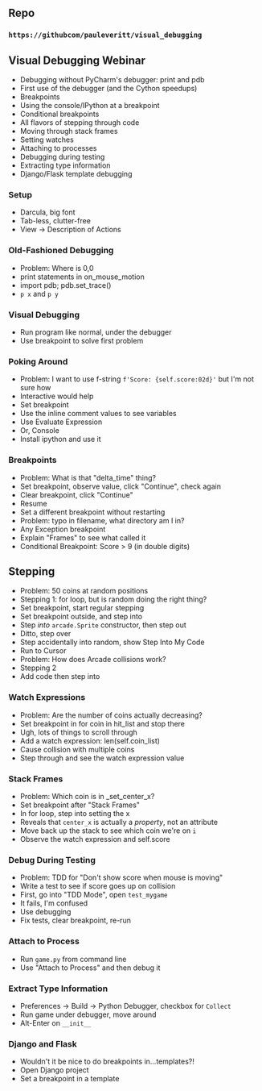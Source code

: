## Repo

### `https://githubcom/pauleveritt/visual_debugging`

## Visual Debugging Webinar

- Debugging without PyCharm's debugger: print and pdb
- First use of the debugger (and the Cython speedups)
- Breakpoints
- Using the console/IPython at a breakpoint
- Conditional breakpoints
- All flavors of stepping through code
- Moving through stack frames
- Setting watches
- Attaching to processes
- Debugging during testing
- Extracting type information
- Django/Flask template debugging

### Setup

- Darcula, big font
- Tab-less, clutter-free
- View -> Description of Actions

### Old-Fashioned Debugging

- Problem: Where is 0,0
- print statements in on_mouse_motion
- import pdb; pdb.set_trace()
- `p x` and `p y`


### Visual Debugging

- Run program like normal, under the debugger
- Use breakpoint to solve first problem

### Poking Around

- Problem: I want to use f-string `f'Score: {self.score:02d}'` but I'm not sure how
- Interactive would help
- Set breakpoint
- Use the inline comment values to see variables
- Use Evaluate Expression
- Or, Console
- Install ipython and use it

### Breakpoints

- Problem: What is that "delta_time" thing?
- Set breakpoint, observe value, click "Continue", check again
- Clear breakpoint, click "Continue"
- Resume
- Set a different breakpoint without restarting
- Problem: typo in filename, what directory am I in?
- Any Exception breakpoint
- Explain  "Frames" to see what called it
- Conditional Breakpoint: Score > 9 (in double digits)

## Stepping

- Problem: 50 coins at random positions
- Stepping 1: for loop, but is random doing the right thing?
- Set breakpoint, start regular stepping
- Set breakpoint outside, and step into
- Step *into* `arcade.Sprite` constructor, then step out
- Ditto, step over
- Step accidentally into random, show Step Into My Code
- Run to Cursor
- Problem: How does Arcade collisions work?
- Stepping 2
- Add code then step into

### Watch Expressions

- Problem: Are the number of coins actually decreasing?
- Set breakpoint in for coin in hit_list and stop there
- Ugh, lots of things to scroll through
- Add a watch expression: len(self.coin_list)
- Cause collision with multiple coins
- Step through and see the watch expression value

### Stack Frames

- Problem: Which coin is in _set_center_x?
- Set breakpoint after "Stack Frames"
- In for loop, step into setting the x
- Reveals that `center_x` is actually a *property*, not an attribute
- Move back up the stack to see which coin we're on `i`
- Observe the watch expression and self.score

### Debug During Testing

- Problem: TDD for "Don't show score when mouse is moving"
- Write a test to see if score goes up on collision
- First, go into "TDD Mode", open `test_mygame`
- It fails, I'm confused
- Use debugging
- Fix tests, clear breakpoint, re-run

### Attach to Process

- Run ``game.py`` from command line
- Use "Attach to Process" and then debug it

### Extract Type Information

- Preferences -> Build -> Python Debugger, checkbox for  `Collect`
- Run game under debugger, move around
- Alt-Enter on `__init__`

### Django and Flask 

- Wouldn't it be nice to do breakpoints in...templates?!
- Open Django project
- Set a breakpoint in a template
